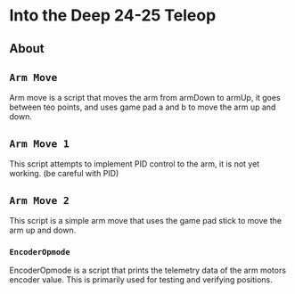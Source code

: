 # Into the Deep 24-25 Teleop
## About
## `Arm Move`
Arm move is a script that moves the arm from armDown to armUp, it goes between teo points, and uses game pad a and b to move the arm up and down.

## `Arm Move 1`
This script attempts to implement PID control to the arm, it is not yet working. (be careful with PID)

## `Arm Move 2`
This script is a simple arm move that uses the game pad stick to move the arm up and down.

### `EncoderOpmode`
EncoderOpmode is a script that prints the telemetry data of the arm motors encoder value. This is primarily used for testing and verifying positions.